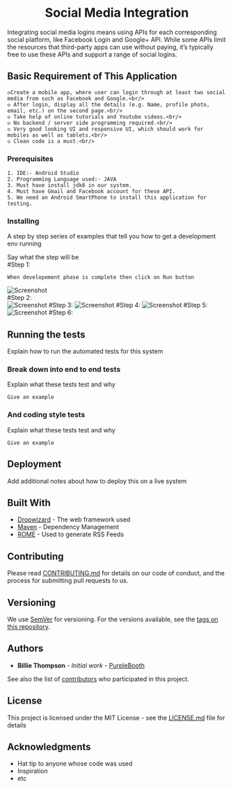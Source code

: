 <H1 align="center">Social Media Integration</H1>
Integrating social media logins means using APIs for each corresponding social platform, like Facebook Login and Google+ API. While some APIs limit the resources that third-party apps can use without paying, it’s typically free to use these APIs and support a range of social logins.

## Basic Requirement of This Application
```
◇Create a mobile app, where user can login through at least two social media from such as Facebook and Google.<br/>
◇ After login, display all the details (e.g. Name, profile photo, email, etc.) on the second page.<br/>
◇ Take help of online tutorials and Youtube videos.<br/>
◇ No backend / server side programming required.<br/>
◇ Very good looking UI and responsive UI, which should work for mobiles as well as tablets.<br/>
◇ Clean code is a must.<br/>

```

### Prerequisites
```
1. IDE:- Android Studio
2. Programming Language used:- JAVA
3. Must have install jdk8 in our system.
4. Must have Gmail and Facebook account for these API.
5. We need an Android SmartPhone to install this application for testing.
```



### Installing

A step by step series of examples that tell you how to get a development env running<br/>

Say what the step will be<br/>
#Step 1:<br/>
```
When developement phase is complete then click on Run button
```
![Screenshot](https://github.com/ankitkumar734ac/Social-Media-Integration/blob/main/Screenshot%20(220).png)<br/>
#Step 2:<br/>
![Screenshot](https://github.com/ankitkumar734ac/Social-Media-Integration/blob/main/Screenshot%20(220).png)
#Step 3:
![Screenshot](screenshot.png)
#Step 4:
![Screenshot](screenshot.png)
#Step 5:
![Screenshot](screenshot.png)
#Step 6:


## Running the tests

Explain how to run the automated tests for this system

### Break down into end to end tests

Explain what these tests test and why

```
Give an example
```

### And coding style tests

Explain what these tests test and why

```
Give an example
```

## Deployment

Add additional notes about how to deploy this on a live system

## Built With

* [Dropwizard](http://www.dropwizard.io/1.0.2/docs/) - The web framework used
* [Maven](https://maven.apache.org/) - Dependency Management
* [ROME](https://rometools.github.io/rome/) - Used to generate RSS Feeds

## Contributing

Please read [CONTRIBUTING.md](https://gist.github.com/PurpleBooth/b24679402957c63ec426) for details on our code of conduct, and the process for submitting pull requests to us.

## Versioning

We use [SemVer](http://semver.org/) for versioning. For the versions available, see the [tags on this repository](https://github.com/your/project/tags). 

## Authors

* **Billie Thompson** - *Initial work* - [PurpleBooth](https://github.com/PurpleBooth)

See also the list of [contributors](https://github.com/your/project/contributors) who participated in this project.

## License

This project is licensed under the MIT License - see the [LICENSE.md](LICENSE.md) file for details

## Acknowledgments

* Hat tip to anyone whose code was used
* Inspiration
* etc

